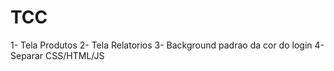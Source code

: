 # TCC
1- Tela Produtos
2- Tela Relatorios
3- Background padrao da cor do login
4- Separar CSS/HTML/JS
